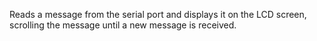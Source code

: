 Reads a message from the serial port and displays it on the LCD screen, scrolling the message until a new message is received.

